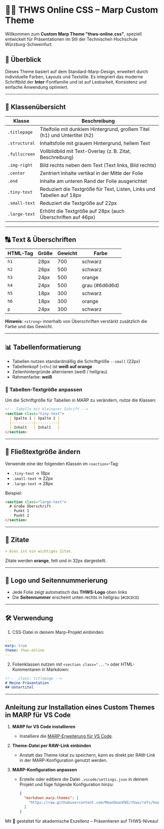 # 🧑‍🏫 THWS Online CSS – Marp Custom Theme

Willkommen zum **Custom Marp Theme "thws-online.css"**, speziell entwickelt für Präsentationen im Stil der Technischen Hochschule Würzburg-Schweinfurt.

## 🌟 Überblick

Dieses Theme basiert auf dem Standard-Marp-Design, erweitert durch individuelle Farben, Layouts und Textstile. Es integriert das moderne Schriftbild der **Inter**-Fontfamilie und ist auf Lesbarkeit, Konsistenz und einfache Anwendung optimiert.

---

## 🎨 Klassenübersicht

| Klasse              | Beschreibung                                                                 |
|---------------------|-------------------------------------------------------------------------------|
| `.titlepage`        | Titelfolie mit dunklem Hintergrund, großem Titel (h1) und Untertitel (h2)     |
| `.structural`       | Inhaltsfolie mit grauem Hintergrund, hellem Text                             |
| `.fullscreen`       | Vollbildbild mit Text-Overlay (z. B. Zitat, Beschreibung)                     |
| `.img-right`        | Bild rechts neben dem Text (Text links, Bild rechts)                          |
| `.center`           | Zentriert Inhalte vertikal in der Mitte der Folie                            |
| `.end`              | Inhalte am unteren Rand der Folie ausgerichtet                               |
| `.tiny-text`        | Reduziert die Textgröße für Text, Listen, Links und Tabellen auf 18px        |
| `.small-text`       | Reduziert die Textgröße auf 22px                                             |
| `.large-text`       | Erhöht die Textgröße auf 28px (auch Überschriften auf 46px)                  |

---

## 🔠 Text & Überschriften

| HTML-Tag  | Größe     | Gewicht   | Farbe        |
|-----------|-----------|-----------|--------------|
| `h1`      | 28px      | 700       | schwarz      |
| `h2`      | 26px      | 500       | schwarz      |
| `h3`      | 24px      | 500       | orange       |
| `h4`      | 24px      | 500       | grau (#6d6d6d)|
| `h5`      | 18px      | 300       | schwarz      |
| `h6`      | 18px      | 300       | orange       |
| `p`       | 24px      | 300       | schwarz      |

**Hinweis**: `<strong>` innerhalb von Überschriften verstärkt zusätzlich die Farbe und das Gewicht.

---

## 📊 Tabellenformatierung

- Tabellen nutzen standardmäßig die Schriftgröße `--small` (22px)
- Tabellenkopf (`<th>`) ist **weiß auf orange**
- Zeilenhintergründe alternieren (weiß / hellgrau)
- Rahmenfarbe: **weiß**

### 📝 Tabellen-Textgröße anpassen

Um die Schriftgröße für Tabellen in MARP zu verändern, nutze die Klassen:

```markdown
<!-- Tabelle mit kleinerer Schrift -->
<section class="tiny-text">
  | Spalte 1 | Spalte 2 |
  |----------|----------|
  | Inhalt   | Inhalt   |
</section>
```

---

## 📄 Fließtextgröße ändern

Verwende eine der folgenden Klassen im `<section>`-Tag:

- `.tiny-text` → 18px
- `.small-text` → 22px
- `.large-text` → 28px

Beispiel:

```markdown
<section class="large-text">
  # Große Überschrift
  - Punkt 1
  - Punkt 2
</section>
```

---

## 💬 Zitate

```markdown
> Dies ist ein wichtiges Zitat.
```

Zitate werden **orange**, fett und in 32px dargestellt.

---

## 📌 Logo und Seitennummerierung

- Jede Folie zeigt automatisch das **THWS-Logo** oben links
- Die **Seitennummer** erscheint unten rechts in hellgrau (`#CDCDCD`)

---

## 🛠️ Verwendung

1. CSS-Datei in deinem Marp-Projekt einbinden:
```yaml
---
marp: true
theme: thws-online
---
```

2. Folienklassen nutzen mit `<section class="...">` oder HTML-Kommentaren in Markdown:

```markdown
<!-- _class: titlepage -->
# Meine Präsentation
## Untertitel
```

---


## Anleitung zur Installation eines Custom Themes in MARP für VS Code

1. **MARP for VS Code installieren**
   - Installiere die [MARP-Erweiterung für VS Code](https://marketplace.visualstudio.com/items?itemName=marp-team.marp-vscode).

2. **Theme-Datei per RAW-Link einbinden**
   - Anstatt das Theme lokal zu speichern, kann es direkt per RAW-Link in der MARP-Konfiguration genutzt werden.

3. **MARP-Konfiguration anpassen**
   - Erstelle oder editiere die Datei `.vscode/settings.json` in deinem Projekt und füge folgende Konfiguration hinzu:

     ```json
     {
       "markdown.marp.themes": [
         "https://raw.githubusercontent.com/MeanDeanFWI/thws/refs/heads/main/thws.css"
       ]
     }
     ```
Mit 💛 gestaltet für akademische Exzellenz – Präsentieren auf THWS-Niveau!
